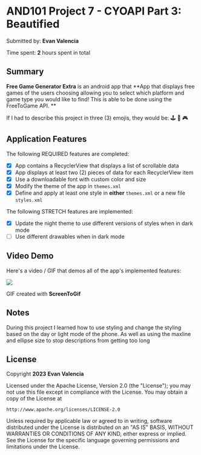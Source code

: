 <!-- (This is a comment) INSTRUCTIONS: Go through this page and fill out any **bolded** entries with their correct values.-->

# AND101 Project 7 - CYOAPI Part 3: Beautified

Submitted by: **Evan Valencia**

Time spent: **2** hours spent in total

## Summary

**Free Game Generator Extra** is an android app that **App that displays free games of the users choosing allowing you to select
which platform and game type you would like to find! This is able to be done using the FreeToGame API. **

If I had to describe this project in three (3) emojis, they would be: :joystick: :jigsaw: :video_game:

## Application Features

<!-- (This is a comment) Please be sure to change the [ ] to [x] for any features you completed.  If a feature is not checked [x], you might miss the points for that item! -->

The following REQUIRED features are completed:

- [X] App contains a RecyclerView that displays a list of scrollable data
- [X] App displays at least two (2) pieces of data for each RecyclerView item
- [X] Use a downloadable font with custom color and size
- [X] Modify the theme of the app in `themes.xml`
- [X] Define and apply at least one style in **either** `themes.xml` or a new file `styles.xml`

The following STRETCH features are implemented:

- [X] Update the night theme to use different versions of styles when in dark mode
- [ ] Use different drawables when in dark mode

## Video Demo

Here's a video / GIF that demos all of the app's implemented features:

<img src='http://i.imgur.com/ONJ9wGT.gif'/>

GIF created with **ScreenToGif**

<!-- Recommended tools:
- [Kap](https://getkap.co/) for macOS
- [ScreenToGif](https://www.screentogif.com/) for Windows
- [peek](https://github.com/phw/peek) for Linux. -->

## Notes

During this project I learned how to use styling and change the styling based on the day or light mode of the phone. 
As well as using the maxline and ellipse size to stop descriptions from getting too long

## License

Copyright **2023** **Evan Valencia**

Licensed under the Apache License, Version 2.0 (the "License");
you may not use this file except in compliance with the License.
You may obtain a copy of the License at

    http://www.apache.org/licenses/LICENSE-2.0

Unless required by applicable law or agreed to in writing, software
distributed under the License is distributed on an "AS IS" BASIS,
WITHOUT WARRANTIES OR CONDITIONS OF ANY KIND, either express or implied.
See the License for the specific language governing permissions and
limitations under the License.
